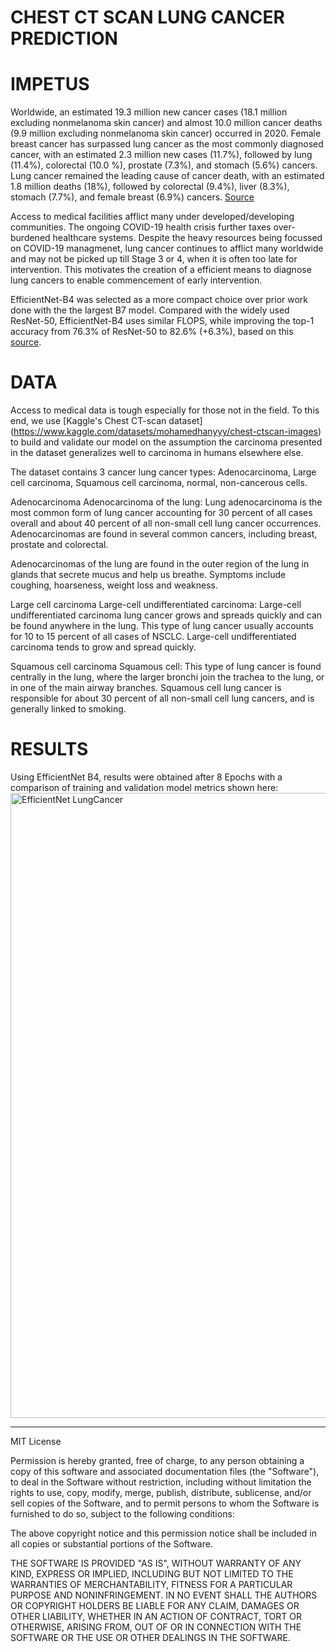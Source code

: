 # CHEST CT SCAN LUNG CANCER PREDICTION

# IMPETUS 
Worldwide, an estimated 19.3 million new cancer cases (18.1 million excluding nonmelanoma skin cancer) and almost 10.0 million cancer deaths (9.9 million excluding nonmelanoma skin cancer) occurred in 2020. Female breast cancer has surpassed lung cancer as the most commonly diagnosed cancer, with an estimated 2.3 million new cases (11.7%), followed by lung (11.4%), colorectal (10.0 %), prostate (7.3%), and stomach (5.6%) cancers. Lung cancer remained the leading cause of cancer death, with an estimated 1.8 million deaths (18%), followed by colorectal (9.4%), liver (8.3%), stomach (7.7%), and female breast (6.9%) cancers. [Source](https://acsjournals.onlinelibrary.wiley.com/doi/10.3322/caac.21660) 

Access to medical facilities afflict many under developed/developing communities. The ongoing COVID-19 health crisis further taxes over-burdened healthcare systems. Despite the heavy resources being focussed on COVID-19 managmenet, lung cancer continues to afflict many worldwide and may not be picked up till Stage 3 or 4, when it is often too late for intervention. This motivates the creation of a efficient means to diagnose lung cancers to enable commencement of early intervention.

EfficientNet-B4 was selected as a more compact choice over prior work done with the the largest B7 model. Compared with the widely used ResNet-50, EfficientNet-B4 uses similar FLOPS, while improving the top-1 accuracy from 76.3% of ResNet-50 to 82.6% (+6.3%), based on this [source](https://ai.googleblog.com/2019/05/efficientnet-improving-accuracy-and.html).

# DATA

Access to medical data is tough especially for those not in the field. To this end, we use [Kaggle's Chest CT-scan dataset] (https://www.kaggle.com/datasets/mohamedhanyyy/chest-ctscan-images) to build and validate our model on the assumption the carcinoma presented in the dataset generalizes well to carcinoma in humans elsewhere else. 

The dataset contains 3 cancer lung cancer types: Adenocarcinoma, Large cell carcinoma, Squamous cell carcinoma, normal, non-cancerous cells.

Adenocarcinoma Adenocarcinoma of the lung: Lung adenocarcinoma is the most common form of lung cancer accounting for 30 percent of all cases overall and about 40 percent of all non-small cell lung cancer occurrences. Adenocarcinomas are found in several common cancers, including breast, prostate and colorectal.

Adenocarcinomas of the lung are found in the outer region of the lung in glands that secrete mucus and help us breathe. Symptoms include coughing, hoarseness, weight loss and weakness.

Large cell carcinoma Large-cell undifferentiated carcinoma: Large-cell undifferentiated carcinoma lung cancer grows and spreads quickly and can be found anywhere in the lung. This type of lung cancer usually accounts for 10 to 15 percent of all cases of NSCLC. Large-cell undifferentiated carcinoma tends to grow and spread quickly.

Squamous cell carcinoma Squamous cell: This type of lung cancer is found centrally in the lung, where the larger bronchi join the trachea to the lung, or in one of the main airway branches. Squamous cell lung cancer is responsible for about 30 percent of all non-small cell lung cancers, and is generally linked to smoking.

# RESULTS

Using EfficientNet B4, results were obtained after 8 Epochs with a comparison of training and validation model metrics shown here:
<img width="1000" alt="EfficientNet LungCancer" src="https://user-images.githubusercontent.com/40510434/166460333-a12ac703-6e2b-453c-821f-27352b9574e4.PNG">


--------------------------------------------------------------------------
MIT License

Permission is hereby granted, free of charge, to any person obtaining
a copy of this software and associated documentation files (the
"Software"), to deal in the Software without restriction, including
without limitation the rights to use, copy, modify, merge, publish,
distribute, sublicense, and/or sell copies of the Software, and to
permit persons to whom the Software is furnished to do so, subject to
the following conditions:

The above copyright notice and this permission notice shall be
included in all copies or substantial portions of the Software.

THE SOFTWARE IS PROVIDED "AS IS", WITHOUT WARRANTY OF ANY KIND,
EXPRESS OR IMPLIED, INCLUDING BUT NOT LIMITED TO THE WARRANTIES OF
MERCHANTABILITY, FITNESS FOR A PARTICULAR PURPOSE AND
NONINFRINGEMENT. IN NO EVENT SHALL THE AUTHORS OR COPYRIGHT HOLDERS BE
LIABLE FOR ANY CLAIM, DAMAGES OR OTHER LIABILITY, WHETHER IN AN ACTION
OF CONTRACT, TORT OR OTHERWISE, ARISING FROM, OUT OF OR IN CONNECTION
WITH THE SOFTWARE OR THE USE OR OTHER DEALINGS IN THE SOFTWARE.
